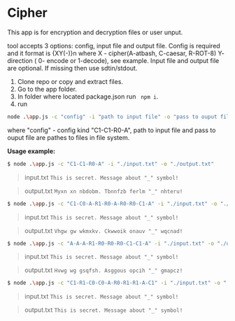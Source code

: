 # Cipher

This app is for encryption and decryption files or user unput.

tool accepts 3 options: config, input file and output file. Config is required and it format is {XY(-)}n where X - cipher(A-atbash, C-caesar, R-ROT-8) Y- direction ( 0- encode or 1-decode), see example.  Input file and output file are optional. If missing then use sdtin/stdout.

1. Clone repo or copy and extract files.
2. Go to the app folder.
3. In folder where located package.json run ``` npm i```.
4. run 
```bash
node .\app.js -c "config" -i "path to input file" -o "pass to ouput file"
```
where "config" - config kind "C1-C1-R0-A", path to input file and pass to ouput file are pathes to files in file system.



**Usage example:**  

```bash
$ node .\app.js -c "C1-C1-R0-A" -i "./input.txt" -o "./output.txt"
```

> input.txt
> `This is secret. Message about "_" symbol!`

> output.txt
> `Myxn xn nbdobm. Tbnnfzb ferlm "_" nhteru!`

```bash
$ node .\app.js -c "C1-C0-A-R1-R0-A-R0-R0-C1-A" -i "./input.txt" -o "./output.txt"
```

> input.txt
> `This is secret. Message about "_" symbol!`

> output.txt
> `Vhgw gw wkmxkv. Ckwwoik onauv "_" wqcnad!`

```bash
$ node .\app.js -c "A-A-A-R1-R0-R0-R0-C1-C1-A" -i "./input.txt" -o "./output.txt"
```

> input.txt
> `This is secret. Message about "_" symbol!`

> output.txt
> `Hvwg wg gsqfsh. Asggous opcih "_" gmapcz!`

```bash
$ node .\app.js -c "C1-R1-C0-C0-A-R0-R1-R1-A-C1" -i "./input.txt" -o "./output.txt"
```

> input.txt
> `This is secret. Message about "_" symbol!`

> output.txt
> `This is secret. Message about "_" symbol!`
